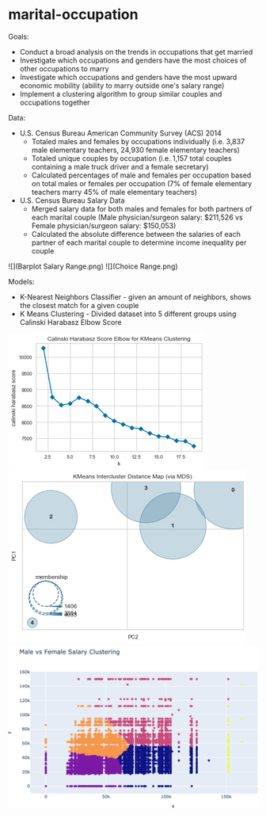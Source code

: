# marital-occupation

Goals: 
- Conduct a broad analysis on the trends in occupations that get married
- Investigate which occupations and genders have the most choices of other occupations to marry
- Investigate which occupations and genders have the most upward economic mobility (ability to marry outside one's salary range)
- Implement a clustering algorithm to group similar couples and occupations together

Data:
- U.S. Census Bureau American Community Survey (ACS) 2014
  - Totaled males and females by occupations individually (i.e. 3,837 male elementary teachers, 24,930 female elementary teachers)
  - Totaled unique couples by occupation (i.e. 1,157 total couples containing a male truck driver and a female secretary)
  - Calculated percentages of male and females per occupation based on total males or females per occupation (7% of female elementary teachers marry 45% of male elementary teachers)
- U.S. Census Bureau Salary Data
  - Merged salary data for both males and females for both partners of each marital couple (Male physician/surgeon salary: $211,526 vs Female physician/surgeon salary: $150,053)
  - Calculated the absolute difference between the salaries of each partner of each marital couple to determine income inequality per couple
  
![](Barplot Salary Range.png)
![](Choice Range.png)

  
  
Models:
- K-Nearest Neighbors Classifier - given an amount of neighbors, shows the closest match for a given couple
- K Means Clustering - Divided dataset into 5 different groups using Calinski Harabasz Elbow Score



![](Elbow.png)
![](kmeansclustering.png)
![](KMeansClusters.png)

